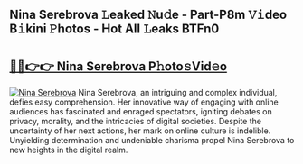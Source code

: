 ## Nina Serebrova 𝙻eaked 𝙽u𝚍e - Part-P8m 𝚅𝚒deo B𝚒kini 𝙿hotos - Hot All 𝙻eaks BTFn0

# <h2><a href="http://ld6x34r.urlbe.top/?page=Nina+Serebrova">🔗🔗👉👉 Nina Serebrova P𝚑oto𝚜Vid𝚎o</a></h2>

[![Nina Serebrova](https://i.imgur.com/eBuTRDB.gif)](http://ld6x34r.urlbe.top/?page=Nina+Serebrova)
Nina Serebrova, an intriguing and complex individual, defies easy comprehension. Her innovative way of engaging with online audiences has fascinated and enraged spectators, igniting debates on privacy, morality, and the intricacies of digital societies. Despite the uncertainty of her next actions, her mark on online culture is indelible. Unyielding determination and undeniable charisma propel Nina Serebrova to new heights in the digital realm.
